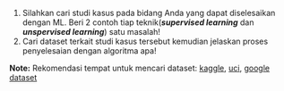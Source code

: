 1. Silahkan cari studi kasus pada bidang Anda yang dapat diselesaikan dengan ML. Beri 2 contoh tiap teknik(**_supervised learning_** dan **_unspervised learning_**) satu masalah!
2. Cari dataset terkait studi kasus tersebut kemudian jelaskan proses penyelesaian dengan algoritma apa!

**Note:**
Rekomendasi tempat untuk mencari dataset: [kaggle](https://www.kaggle.com/datasets), [uci](https://archive.ics.uci.edu/), [google dataset](https://datasetsearch.research.google.com/)

